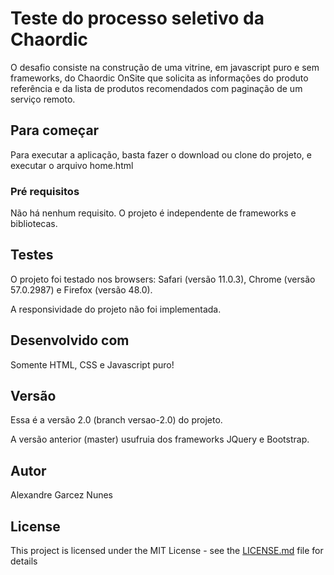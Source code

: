 # Teste do processo seletivo da Chaordic

O desafio consiste na construção de uma vitrine, em javascript puro e sem frameworks, do Chaordic OnSite que solicita as informações do produto referência e da lista de produtos recomendados com paginação de um serviço remoto.

## Para começar

Para executar a aplicação, basta fazer o download ou clone do projeto, e executar o arquivo home.html

### Pré requisitos

Não há nenhum requisito. O projeto é independente de frameworks e bibliotecas.

## Testes

O projeto foi testado nos browsers: Safari (versão 11.0.3), Chrome (versão 57.0.2987) e Firefox (versão 48.0).

A responsividade do projeto não foi implementada. 

## Desenvolvido com

Somente HTML, CSS e Javascript puro!

## Versão

Essa é a versão 2.0 (branch versao-2.0) do projeto.

A versão anterior (master) usufruia dos frameworks JQuery e Bootstrap.

## Autor

Alexandre Garcez Nunes

## License

This project is licensed under the MIT License - see the [LICENSE.md](LICENSE.md) file for details